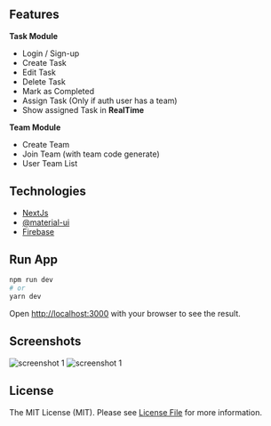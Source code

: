 
## Features

**Task Module**
- Login / Sign-up
- Create Task
- Edit Task
- Delete Task
- Mark as Completed
- Assign Task (Only if auth user has a team)
- Show assigned Task in **RealTime**

**Team Module**
- Create Team
- Join Team (with team code generate)
- User Team List 

## Technologies
- [NextJs](https://nextjs.org) 
- [@material-ui](https://material-ui.com)
- [Firebase](https://firebase.google.com)

## Run App

```bash
npm run dev
# or
yarn dev
```

Open [http://localhost:3000](http://localhost:3000) with your browser to see the result.

## Screenshots
<img src="https://raw.githubusercontent.com/jrgarciadev/nextjs-todo-list/master/public/screenshot1.png" alt="screenshot 1" />
<img src="https://raw.githubusercontent.com/jrgarciadev/nextjs-todo-list/master/public/screenshot2.png" alt="screenshot 1" />

## License

The MIT License (MIT). Please see [License File](license.md) for more information.
